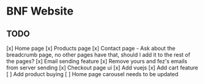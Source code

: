 # BNF Website

## TODO

[x] Home page
[x] Products page
[x] Contact page
    - Ask about the breadcrumb page, no other pages have that, should I add it to the rest of the pages?
[x] Email sending feature
[x] Remove yours and fez's emails from server sending
[x] Checkout page ui
[x] Add vuejs
[x] Add cart feature
[ ] Add product buying
[ ] Home page carousel needs to be updated